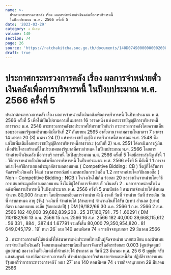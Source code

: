 ```yaml
---
name: >-
  ประกาศกระทรวงการคลัง เรื่อง ผลการจำหน่ายตั๋วเงินคลังเพื่อการบริหารหนี้
  ในปีงบประมาณ พ.ศ. 2566 ครั้งที่ 5
date: '2023-03-29'
category: ง พิเศษ
volume: 140
section: 74
page: 26
source: 'https://ratchakitcha.soc.go.th/documents/140D074S0000000002600.pdf'
draft: true
---
```


# ประกาศกระทรวงการคลัง เรื่อง ผลการจำหน่ายตั๋วเงินคลังเพื่อการบริหารหนี้ ในปีงบประมาณ พ.ศ. 2566 ครั้งที่ 5

ประกาศกระทรวงการคลัง เรื่อง ผลการจำหน่ายตั๋วเงินคลังเพื่อการบริหารหนี้ ในปีงบประมาณ พ.ศ. 2566 ครั้งที่ 5 เพื่อให้เป็นไปตามความในมาตรา 16 วรรคหนึ่ง แห่งพระราชบัญญัติการบริหารหนี้สาธารณะ พ.ศ. 2548 กระทรวงการคลังขอประกาศให้ทราบทั่วกันว่า กระทรวงการคลังโดยความเห็นชอบของคณะรัฐมนตรีตามมติเมื่อวันที่ 27 กันยายน 2565 อาศัยอานาจตามความในมาตรา 7 มาตรา 14 มาตรา 20 (3) มาตรา 24 (1) แห่งพระราชบั ญญัติ การบริหารหนี้สาธารณะ พ.ศ. 2548 ซึ่งแก้ไขเพิ่มเติมโดยพระราชบัญญัติการบริหารหนี้สาธารณะ (ฉบับที่ 2) พ.ศ. 2551 ได้ดาเนินการกู้เงินเพื่อปรับโครงสร้างหนี้ในประเทศของรัฐบาลที่ครบกำหนด ในปีงบประมาณ พ.ศ. 2566 โดยการจำหน่ายตั๋วเงินคลังเพื่อการบริ หารหนี้ ในปีงบประมาณ พ.ศ. 2566 ครั้งที่ 5 โดยมีสาระสำคัญ ดังนี้ 1 . วิธีการจาหน่ายตั๋วเงินคลังเพื่อการบริหารหนี้ ในปีงบประมาณ พ.ศ. 2566 ครั้งที่ 5 มีดังนี้ 1.1 การจาหน่ายโดยวิธีการเสนอประมูลอัตราผลตอบแทน ( Competitive Bidding : CB ) ซึ่งผู้ที่ได้รับการจัดสรรตั๋วเงินคลัง ได้แก่ ธนาคารพาณิชย์ และสถาบันการเงินอื่น 1.2 การจาหน่ายโดยวิธีเสนอซื้อ ( Non - Competitive Bidding : NCB ) ในวงเงินไม่เกิน ร้อยละ 20 ของวงเงินจาหน่ายโดยวิธีการเสนอประมูลอัตราผลตอบแทน ซึ่งไม่มีผู้ได้รับการจัดสรร ตั๋ วเงินคลัง 2 . ผลการจาหน่ายตั๋วเงินคลังเพื่อการบริหารหนี้ ในปีงบประมาณ พ.ศ. 2566 ครั้งที่ 5 ตามนัยข้อ 1 สามารถจำหน่ายได้ทั้งหมด จำนวน 80,000 ล้านบาท โดยมีรายละเอียดการจำหน่าย ดังนี้ งวดที่ วันที่ จำหน่าย วันที่ ชำระเงิน วันที่ ครบกาหนด อายุ (วัน) วงเงินที่ จำหน่ายได้ (ล้านบาท) จำนวนเงินที่ได้รับ (บาท) ส่วนลด (บาท) อัตรา ผลตอบแทน เฉลี่ย (ร้อยละต่อปี) ( DM )9/182/66 30 ม.ค. 2566 1 ก.พ. 2566 2 ส.ค. 2566 182 40,000 39,682,839,208 . 25 317,160,791 . 75 1 .60291 ( DM )10/182/66 13 ก.พ. 2566 15 ก.พ. 2566 16 ส.ค. 2566 182 40,000 39,668,115,612 . 56 331 , 884 , 387.44 1.67791 รวมทั้งสิ้น 80,000 79,350,954,820 . 81 649,045,179 . 19 ้ หนา 26 ่ เลม 140 ตอนพิเศษ 74 ง ราชกิจจานุเบกษา 29 มีนาคม 2566

3 . กระทรวงการคลังได้แต่งตั้งให้ธนาคารแห่งประเทศไทยเป็นผู้จัดจาหน่าย นายทะเบียน และตัวแทนการจ่ายเงินตั๋วเงินคลัง โดยกาหนดค่าธรรมเนียมในการจัดการในอัตราร้อยละ 0.003 (ศูนย์จุดศูนย์ศูนย์สาม) ของวงเงินตั๋วเงินคลังที่จำหน่ายได้ ประกาศ ณ วันที่ 23 มีนาคม พ.ศ. 25 6 6 บุญชัย จรัสแสงสมบูรณ์ รองปลัดกระทรวงการคลัง หัวหน้ากลุ่มภารกิจด้านรายจ่ายและหนี้สิน ปฏิบัติราชการแทน รัฐมนตรีว่าการกระทรวงการคลัง ้ หนา 27 ่ เลม 140 ตอนพิเศษ 74 ง ราชกิจจานุเบกษา 29 มีนาคม 2566
